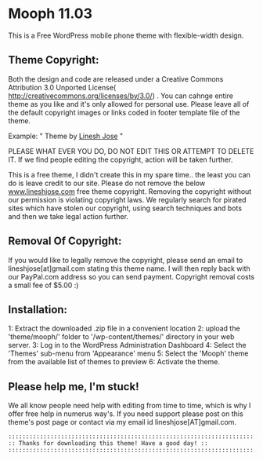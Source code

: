 Mooph  11.03  
====================================
This is a Free WordPress mobile phone theme with flexible-width design.


 Theme Copyright:   
------------------------------------
Both the design and code are released under a Creative Commons Attribution 3.0 Unported License( http://creativecommons.org/licenses/by/3.0/) . You can cahnge entire theme as you like and it's only  allowed  for personal use.  Please  leave all of the default copyright images or links coded in footer template file of the theme.

Example: " Theme by <a href="http://lineshjose.com">Linesh Jose</a> "

PLEASE WHAT EVER YOU DO, DO NOT EDIT THIS OR ATTEMPT TO DELETE IT. If we find people editing the copyright, action will be taken further.
  
This is a free theme, I didn't create this in my spare time.. the least you can do is leave credit to our site. Please do not remove the below <a href="http://lineshjose.com">www.lineshjose.com</a> free theme copyright. Removing the copyright without our permission is violating copyright laws. We regularly search for pirated sites which have stolen our copyright, using search techniques and bots and then we take legal action further. 


Removal Of Copyright: 
------------------------------------
If you would like to legally remove the copyright, please send an email to lineshjose[at]gmail.com stating this theme name. I will then reply back with our PayPal.com address so you can send payment. Copyright removal costs a small fee of $5.00  :)



Installation:
------------------------------------
1: Extract the downloaded .zip file in a convenient location
2: upload the 'theme/mooph/' folder to '/wp-content/themes/' directory in your web server.
3: Log in to the WordPress Administration Dashboard
4: Select the 'Themes' sub-menu from 'Appearance' menu
5: Select the 'Mooph' theme from the available list of themes to preview
6: Activate the theme.
	
	
Please help me, I'm stuck!
------------------------------------
We all know people need help with editing from time to time, which is why I offer free help in numerus way's. If you  need support please post on this theme's post page or contact via my email id  lineshjose[AT]gmail.com.

	

	::::::::::::::::::::::::::::::::::::::::::::::::::::::::::::::::::::::::::::::::::::
	:: Thanks for downloading this theme! Have a good day! :: 
	:::::::::::::::::::::::::::::::::::::::::::::::::::::::::::::::::::::::::::::::::::: 
